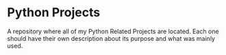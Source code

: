 # Python Projects

A repository where all of my Python Related Projects are located. Each one should have their own description about its purpose and what was mainly used.
